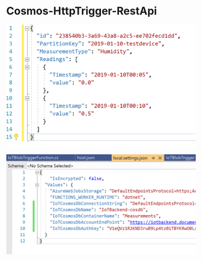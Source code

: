 # Cosmos-HttpTrigger-RestApi

![Cosmos](https://github.com/RabiaKanwal/Cosmos-HttpTrigger-RestApi/blob/master/Cosmos-HttpTrigger-RestApi/Images/Cosmosdb.png)


![Cosmos2](https://github.com/RabiaKanwal/Cosmos-HttpTrigger-RestApi/blob/master/Cosmos-HttpTrigger-RestApi/Images/Cosmosdb2.png)
